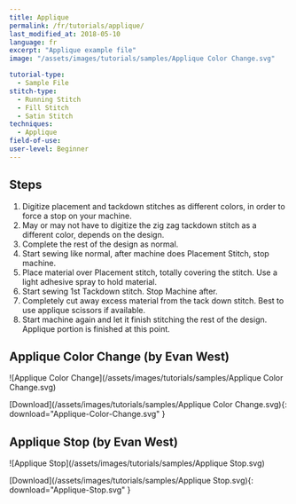 ```yaml
---
title: Applique
permalink: /fr/tutorials/applique/
last_modified_at: 2018-05-10
language: fr
excerpt: "Applique example file"
image: "/assets/images/tutorials/samples/Applique Color Change.svg"

tutorial-type:
  - Sample File
stitch-type: 
  - Running Stitch
  - Fill Stitch
  - Satin Stitch
techniques:
  - Applique
field-of-use:
user-level: Beginner
---
```

## Steps

1. Digitize placement and tackdown stitches as different colors, in order to force a stop on your machine.
2. May or may not have to digitize the zig zag tackdown stitch as a different color, depends on the design.
3. Complete the rest of the design as normal.
4. Start sewing like normal, after machine does Placement Stitch, stop machine.
5. Place material over Placement stitch, totally covering the stitch.  Use a light adhesive spray to hold material.
6. Start sewing 1st Tackdown stitch.  Stop Machine after.
7. Completely cut away excess material from the tack down stitch.  Best to use applique scissors if available.
8. Start machine again and let it finish stitching the rest of the design.  Applique portion is finished at this point.

## Applique Color Change (by Evan West)

![Applique Color Change](/assets/images/tutorials/samples/Applique Color Change.svg)

[Download](/assets/images/tutorials/samples/Applique Color Change.svg){: download="Applique-Color-Change.svg" }

## Applique Stop (by Evan West)

![Applique Stop](/assets/images/tutorials/samples/Applique Stop.svg)

[Download](/assets/images/tutorials/samples/Applique Stop.svg){: download="Applique-Stop.svg" }

